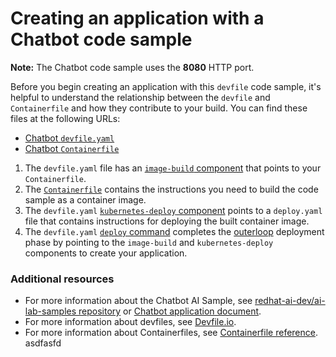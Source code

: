 # Creating an application with a Chatbot code sample

**Note:** The Chatbot code sample uses the **8080** HTTP port.

Before you begin creating an application with this `devfile` code sample, it's helpful to understand the relationship between the `devfile` and `Containerfile` and how they contribute to your build. You can find these files at the following URLs:

* [Chatbot `devfile.yaml`](https://github.com/redhat-appstudio/ai-sample-chatbot-dance/blob/main/devfile.yaml)
* [Chatbot `Containerfile`](https://github.com/redhat-appstudio/ai-sample-chatbot-dance/blob/main/Containerfile)

1. The `devfile.yaml` file has an [`image-build` component](https://github.com/redhat-appstudio/ai-sample-chatbot-dance/blob/main/devfile.yaml#L21-L27) that points to your `Containerfile`.
2. The [`Containerfile`](https://github.com/redhat-appstudio/ai-sample-chatbot-dance/blob/main/Containerfile) contains the instructions you need to build the code sample as a container image.
3. The `devfile.yaml` [`kubernetes-deploy` component](https://github.com/redhat-appstudio/ai-sample-chatbot-dance/blob/main/devfile.yaml#L28-L40) points to a `deploy.yaml` file that contains instructions for deploying the built container image.
4. The `devfile.yaml` [`deploy` command](https://github.com/redhat-appstudio/ai-sample-chatbot-dance/blob/main/devfile.yaml#L48-L55) completes the [outerloop](https://devfile.io/docs/2.2.2/innerloop-vs-outerloop) deployment phase by pointing to the `image-build` and `kubernetes-deploy` components to create your application.

### Additional resources
* For more information about the Chatbot AI Sample, see [redhat-ai-dev/ai-lab-samples repository](https://github.com/redhat-ai-dev/ai-lab-samples) or [Chatbot application document](https://github.com/redhat-ai-dev/ai-lab-template/blob/main/templates/chatbot/docs/application.md).
* For more information about devfiles, see [Devfile.io](https://devfile.io/).
* For more information about Containerfiles, see [Containerfile reference](https://github.com/containers/common/blob/main/docs/Containerfile.5.md).
asdfasfd
